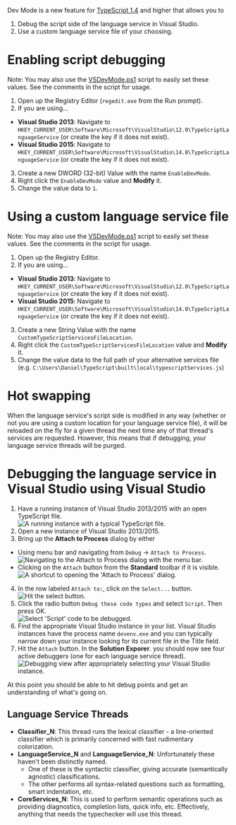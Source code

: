 Dev Mode is a new feature for [TypeScript 1.4](https://github.com/Microsoft/TypeScript/releases/tag/v1.4) and higher that allows you to

1. Debug the script side of the language service in Visual Studio.
2. Use a custom language service file of your choosing.

# Enabling script debugging

Note: You may also use the [VSDevMode.ps1](https://github.com/Microsoft/TypeScript/blob/master/scripts/VSDevMode.ps1) script to easily set these values. See the comments in the script for usage.

1. Open up the Registry Editor (`regedit.exe` from the Run prompt).
2. If you are using...
  * **Visual Studio 2013**: Navigate to `HKEY_CURRENT_USER\Software\Microsoft\VisualStudio\12.0\TypeScriptLanguageService` (or create the key if it does not exist).
  * **Visual Studio 2015**: Navigate to `HKEY_CURRENT_USER\Software\Microsoft\VisualStudio\14.0\TypeScriptLanguageService` (or create the key if it does not exist).
3. Create a new DWORD (32-bit) Value with the name `EnableDevMode`.
4. Right click the `EnableDevMode` value and **Modify** it.
5. Change the value data to `1`.

# Using a custom language service file

Note: You may also use the [VSDevMode.ps1](https://github.com/Microsoft/TypeScript/blob/master/scripts/VSDevMode.ps1) script to easily set these values. See the comments in the script for usage.

1. Open up the Registry Editor.
2. If you are using...
  * **Visual Studio 2013**: Navigate to `HKEY_CURRENT_USER\Software\Microsoft\VisualStudio\12.0\TypeScriptLanguageService` (or create the key if it does not exist).
  * **Visual Studio 2015**: Navigate to `HKEY_CURRENT_USER\Software\Microsoft\VisualStudio\14.0\TypeScriptLanguageService` (or create the key if it does not exist).
3. Create a new String Value with the name `CustomTypeScriptServicesFileLocation`.
4. Right click the `CustomTypeScriptServicesFileLocation` value and **Modify** it.
5. Change the value data to the full path of your alternative services file (e.g. `C:\Users\Daniel\TypeScript\built\local\typescriptServices.js`)

# Hot swapping

When the language service's script side is modified in any way (whether or not you are using a custom location for your language service file), it will be reloaded on the fly for a given thread the next time any of that thread's services are requested. However, this means that if debugging, your language service threads will be purged.

# Debugging the language service in Visual Studio using Visual Studio

1. Have a running instance of Visual Studio 2013/2015 with an open TypeScript file. <br />
![A running instance with a typical TypeScript file.](https://raw.githubusercontent.com/wiki/Microsoft/TypeScript/dev-mode-screenshots/001.png)
2. Open a new instance of Visual Studio 2013/2015.
3. Bring up the **Attach to Process** dialog by either
  * Using menu bar and navigating from `Debug` -> `Attach to Process`. <br />
  ![Navigating to the **Attach to Process** dialog with the menu bar.](https://raw.githubusercontent.com/wiki/Microsoft/TypeScript/dev-mode-screenshots/002.png)
  * Clicking on the `Attach` button from the **Standard** toolbar if it is visible. <br />
  ![A shortcut to opening the 'Attach to Process' dialog.](https://raw.githubusercontent.com/wiki/Microsoft/TypeScript/dev-mode-screenshots/003.png)
4. In the row labeled `Attach to:`, click on the `Select...` button. <br />
  ![Hit the select button.](https://raw.githubusercontent.com/wiki/Microsoft/TypeScript/dev-mode-screenshots/004.png)
5. Click the radio button `Debug these code types` and select `Script`. Then press OK. <br />
  ![Select 'Script' code to be debugged.](https://raw.githubusercontent.com/wiki/Microsoft/TypeScript/dev-mode-screenshots/005.png)
6. Find the appropriate Visual Studio instance in your list. Visual Studio instances have the process name `devenv.exe` and you can typically narrow down your instance looking for its current file in the Title field.
7. Hit the `Attach` button. In the **Solution Exporer**. you should now see four active debuggers (one for each language service thread). <br />
  ![Debugging view after appropriately selecting your Visual Studio instance.](https://raw.githubusercontent.com/wiki/Microsoft/TypeScript/dev-mode-screenshots/006.png)

At this point you should be able to hit debug points and get an understanding of what's going on.

## Language Service Threads

* **Classifier_N**: This thread runs the lexical classifier - a line-oriented classifier which is primarily concerned with fast rudimentary colorization.
* **LanguageService_N** and **LanguageService_N**: Unfortunately these haven't been distinctly named.
  * One of these is the syntactic classifier, giving accurate (semantically agnostic) classifications.
  * The other performs all syntax-related questions such as formatting, smart indentation, etc.
* **CoreServices_N**: This is used to perform semantic operations such as providing diagnostics, completion lists, quick info, etc. Effectively, anything that needs the typechecker will use this thread.